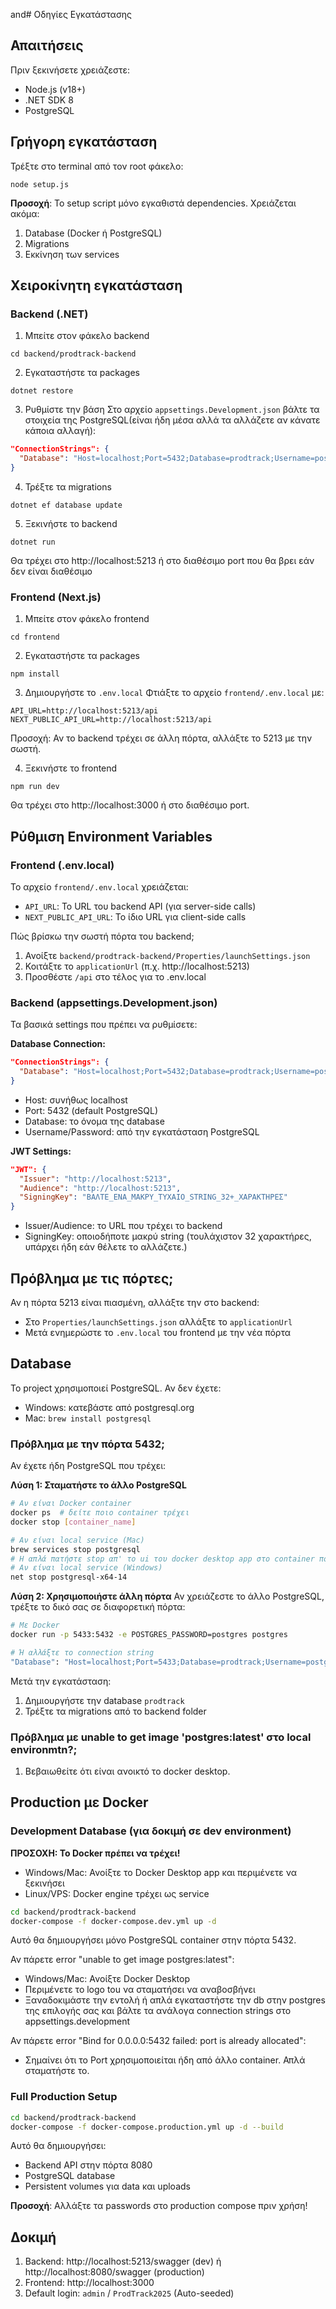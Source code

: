 and# Οδηγίες Εγκατάστασης

## Απαιτήσεις

Πριν ξεκινήσετε χρειάζεστε:
- Node.js (v18+)
- .NET SDK 8
- PostgreSQL

## Γρήγορη εγκατάσταση

Τρέξτε στο terminal από τον root φάκελο:
```
node setup.js
```

**Προσοχή**: Το setup script μόνο εγκαθιστά dependencies. Χρειάζεται ακόμα:
1. Database (Docker ή PostgreSQL)
2. Migrations
3. Εκκίνηση των services

## Χειροκίνητη εγκατάσταση

### Backend (.NET)

1. Μπείτε στον φάκελο backend
```
cd backend/prodtrack-backend
```

2. Εγκαταστήστε τα packages
```
dotnet restore
```

3. Ρυθμίστε την βάση
Στο αρχείο `appsettings.Development.json` βάλτε τα στοιχεία της PostgreSQL(είναι ήδη μέσα αλλά τα αλλάζετε αν κάνατε κάποια αλλαγή):
```json
"ConnectionStrings": {
  "Database": "Host=localhost;Port=5432;Database=prodtrack;Username=postgres;Password=postgres"
}
```

4. Τρέξτε τα migrations
```
dotnet ef database update
```

5. Ξεκινήστε το backend
```
dotnet run
```
Θα τρέχει στο http://localhost:5213 ή στο διαθέσιμο port που θα βρει εάν δεν είναι διαθέσιμο

### Frontend (Next.js)

1. Μπείτε στον φάκελο frontend
```
cd frontend
```

2. Εγκαταστήστε τα packages
```
npm install
```

3. Δημιουργήστε το `.env.local`
Φτιάξτε το αρχείο `frontend/.env.local` με:
```
API_URL=http://localhost:5213/api
NEXT_PUBLIC_API_URL=http://localhost:5213/api
```

Προσοχή: Αν το backend τρέχει σε άλλη πόρτα, αλλάξτε το 5213 με την σωστή.

4. Ξεκινήστε το frontend
```
npm run dev
```
Θα τρέχει στο http://localhost:3000 ή στο διαθέσιμο port.

## Ρύθμιση Environment Variables

### Frontend (.env.local)
Το αρχείο `frontend/.env.local` χρειάζεται:
- `API_URL`: Το URL του backend API (για server-side calls)
- `NEXT_PUBLIC_API_URL`: Το ίδιο URL για client-side calls

Πώς βρίσκω την σωστή πόρτα του backend;
1. Ανοίξτε `backend/prodtrack-backend/Properties/launchSettings.json`
2. Κοιτάξτε το `applicationUrl` (π.χ. http://localhost:5213)
3. Προσθέστε `/api` στο τέλος για το .env.local

### Backend (appsettings.Development.json)
Τα βασικά settings που πρέπει να ρυθμίσετε:

**Database Connection:**
```json
"ConnectionStrings": {
  "Database": "Host=localhost;Port=5432;Database=prodtrack;Username=postgres;Password=ΤΟ_PASSWORD_ΣΑΣ"
}
```
- Host: συνήθως localhost
- Port: 5432 (default PostgreSQL)
- Database: το όνομα της database
- Username/Password: από την εγκατάσταση PostgreSQL

**JWT Settings:**
```json
"JWT": {
  "Issuer": "http://localhost:5213",
  "Audience": "http://localhost:5213",
  "SigningKey": "ΒΑΛΤΕ_ΕΝΑ_ΜΑΚΡΥ_ΤΥΧΑΙΟ_STRING_32+_ΧΑΡΑΚΤΗΡΕΣ"
}
```
- Issuer/Audience: το URL που τρέχει το backend
- SigningKey: οποιοδήποτε μακρύ string (τουλάχιστον 32 χαρακτήρες, υπάρχει ήδη εάν θέλετε το αλλάζετε.)

## Πρόβλημα με τις πόρτες;

Αν η πόρτα 5213 είναι πιασμένη, αλλάξτε την στο backend:
- Στο `Properties/launchSettings.json` αλλάξτε το `applicationUrl`
- Μετά ενημερώστε το `.env.local` του frontend με την νέα πόρτα

## Database

Το project χρησιμοποιεί PostgreSQL. Αν δεν έχετε:
- Windows: κατεβάστε από postgresql.org
- Mac: `brew install postgresql`

### Πρόβλημα με την πόρτα 5432;

Αν έχετε ήδη PostgreSQL που τρέχει:

**Λύση 1: Σταματήστε το άλλο PostgreSQL**
```bash
# Αν είναι Docker container
docker ps  # δείτε ποιο container τρέχει
docker stop [container_name]

# Αν είναι local service (Mac)
brew services stop postgresql
# H απλά πατήστε stop απ' το ui του docker desktop app στο container που εμποδίζει την postgress.
# Αν είναι local service (Windows)
net stop postgresql-x64-14
```

**Λύση 2: Χρησιμοποιήστε άλλη πόρτα**
Αν χρειάζεστε το άλλο PostgreSQL, τρέξτε το δικό σας σε διαφορετική πόρτα:
```bash
# Με Docker
docker run -p 5433:5432 -e POSTGRES_PASSWORD=postgres postgres

# Ή αλλάξτε το connection string
"Database": "Host=localhost;Port=5433;Database=prodtrack;Username=postgres;Password=postgres"
```

Μετά την εγκατάσταση:
1. Δημιουργήστε την database `prodtrack`
2. Τρέξτε τα migrations από το backend folder

### Πρόβλημα με unable to get image 'postgres:latest' στο local environmtn?;
1. Βεβαιωθείτε ότι είναι ανοικτό το docker desktop.


## Production με Docker

### Development Database (για δοκιμή σε dev environment)

**ΠΡΟΣΟΧΗ: Το Docker πρέπει να τρέχει!**
- Windows/Mac: Ανοίξτε το Docker Desktop app και περιμένετε να ξεκινήσει
- Linux/VPS: Docker engine τρέχει ως service

```bash
cd backend/prodtrack-backend
docker-compose -f docker-compose.dev.yml up -d
```
Αυτό θα δημιουργήσει μόνο PostgreSQL container στην πόρτα 5432.

Αν πάρετε error "unable to get image postgres:latest":
- Windows/Mac: Ανοίξτε Docker Desktop
- Περιμένετε το logo tou να σταματήσει να αναβοσβήνει
- Ξαναδοκιμάστε την εντολή ή απλά εγκαταστήστε την db στην postgres της επιλογής σας και βάλτε τα ανάλογα connection strings στο appsettings.development

Αν πάρετε error "Bind for 0.0.0.0:5432 failed: port is already allocated":
- Σημαίνει ότι το Port χρησιμοποιείται ήδη από άλλο container. Απλά σταματήστε το.


### Full Production Setup
```bash
cd backend/prodtrack-backend
docker-compose -f docker-compose.production.yml up -d --build
```
Αυτό θα δημιουργήσει:
- Backend API στην πόρτα 8080
- PostgreSQL database
- Persistent volumes για data και uploads

**Προσοχή**: Αλλάξτε τα passwords στο production compose πριν χρήση!

## Δοκιμή

1. Backend: http://localhost:5213/swagger (dev) ή http://localhost:8080/swagger (production)
2. Frontend: http://localhost:3000
3. Default login: `admin` / `ProdTrack2025` (Auto-seeded)